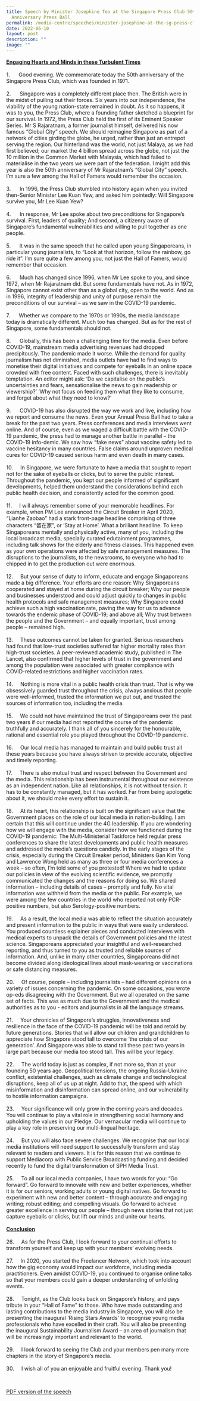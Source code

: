 ```yaml
---
title: Speech by Minister Josephine Teo at the Singapore Press Club 50th
  Anniversary Press Ball
permalink: /media-centre/speeches/minister-josephine-at-the-sg-press-club-50th-anniversary/
date: 2022-06-10
layout: post
description: ""
image: ""
---
```

<p><strong><span style="text-decoration: underline;">Engaging Hearts and Minds in these Turbulent Times</span></strong> <br>
<br>
1.<span style="white-space: pre;">		</span>Good evening. We commemorate today the 50th anniversary of the Singapore Press Club, which was founded in 1971. <br>
<br>
2.<span style="white-space: pre;">		</span>Singapore was a completely different place then. The British were in the midst of pulling out their forces. Six years into our independence, the viability of the young nation-state remained in doubt. As it so happens, it was to you, the Press Club, where a founding father sketched a blueprint for our survival. In 1972, the Press Club held the first of its Eminent Speaker Series. Mr S Rajaratnam, a former journalist himself, delivered his now famous “Global City” speech. We should reimagine Singapore as part of a network of cities girding the globe, he urged, rather than just an entrepot serving the region. Our hinterland was the world, not just Malaya, as we had first believed; our market the 4 billion spread across the globe, not just the 10 million in the Common Market with Malaysia, which had failed to materialise in the two years we were part of the federation. I might add this year is also the 50th anniversary of Mr Rajaratnam’s “Global City” speech. I’m sure a few among the Hall of Famers would remember the occasion. <br>
<br>
3.<span style="white-space: pre;">		</span>In 1996, the Press Club stumbled into history again when you invited then-Senior Minister Lee Kuan Yew, and asked him pointedly: Will Singapore survive you, Mr Lee Kuan Yew? <br>
<br>
4.<span style="white-space: pre;">		</span>In response, Mr Lee spoke about two preconditions for Singapore’s survival. First, leaders of quality; And second, a citizenry aware of Singapore’s fundamental vulnerabilities and willing to pull together as one people. <br>
<br>
5.<span style="white-space: pre;">		</span>It was in the same speech that he called upon young Singaporeans, in particular young journalists, to “Look at that horizon, follow the rainbow, go ride it”. I’m sure quite a few among you, not just the Hall of Famers, would remember that occasion. <br>
<br>
6.<span style="white-space: pre;">		</span>Much has changed since 1996, when Mr Lee spoke to you, and since 1972, when Mr Rajaratnam did. But some fundamentals have not. As in 1972, Singapore cannot exist other than as a global city, open to the world. And as in 1996, integrity of leadership and unity of purpose remain the preconditions of our survival – as we saw in the COVID-19 pandemic. <br>
<br>
7.<span style="white-space: pre;">		</span>Whether we compare to the 1970s or 1990s, the media landscape today is dramatically different. Much too has changed. But as for the rest of Singapore, some fundamentals should not. <br>
<br>
8.<span style="white-space: pre;">		</span>Globally, this has been a challenging time for the media. Even before COVID-19, mainstream media advertising revenues had dropped precipitously. The pandemic made it worse. While the demand for quality journalism has not diminished, media outlets have had to find ways to monetise their digital initiatives and compete for eyeballs in an online space crowded with free content. Faced with such challenges, there is inevitably temptation. An editor might ask: ‘Do we capitalise on the public’s uncertainties and fears, sensationalise the news to gain readership or viewership?’ ‘Why not focus on feeding them what they like to consume, and forget about what they need to know?’ <br>
<br>
9.<span style="white-space: pre;">		</span>COVID-19 has also disrupted the way we work and live, including how we report and consume the news. Even your Annual Press Ball had to take a break for the past two years. Press conferences and media interviews went online. And of course, even as we waged a difficult battle with the COVID-19 pandemic, the press had to manage another battle in parallel – the COVID-19 info-demic. We saw how “fake news” about vaccine safety led to vaccine hesitancy in many countries. False claims around unproven medical cures for COVID-19 caused serious harm and even death in many cases. <br>
<br>
10.<span style="white-space: pre;">		</span>In Singapore, we were fortunate to have a media that sought to report not for the sake of eyeballs or clicks, but to serve the public interest. Throughout the pandemic, you kept our people informed of significant developments, helped them understand the considerations behind each public health decision, and consistently acted for the common good. <br>
<br>
11.<span style="white-space: pre;">		</span>I will always remember some of your memorable headlines. For example, when PM Lee announced the Circuit Breaker in April 2020, “Lianhe Zaobao” had a stark front-page headline comprising of three characters “留在家”, or ‘Stay at Home’. What a brilliant headline. To keep Singaporeans mentally and physically active, many of you, including the local broadcast media, specially curated edutainment programmes, including talk shows for the elderly and fitness classes. This happened even as your own operations were affected by safe management measures. The disruptions to the journalists, to the newsrooms, to everyone who had to chipped in to get the production out were enormous. <br>
<br>
12.<span style="white-space: pre;">		</span>But your sense of duty to inform, educate and engage Singaporeans made a big difference. Your efforts are one reason: Why Singaporeans cooperated and stayed at home during the circuit breaker; Why our people and businesses understood and could adjust quickly to changes in public health protocols and safe management measures; Why Singapore could achieve such a high vaccination rate, paving the way for us to advance towards the endemic phase of COVID-19; and above all; Why trust between the people and the Government – and equally important, trust among people – remained high. <br>
<br>
13.<span style="white-space: pre;">		</span>These outcomes cannot be taken for granted. Serious researchers had found that low-trust societies suffered far higher mortality rates than high-trust societies. A peer-reviewed academic study, published in The Lancet, also confirmed that higher levels of trust in the government and among the population were associated with greater compliance with COVID-related restrictions and higher vaccination rates. <br>
<br>
14.<span style="white-space: pre;">		</span>Nothing is more vital in a public health crisis than trust. That is why we obsessively guarded trust throughout the crisis, always anxious that people were well-informed, trusted the information we put out, and trusted the sources of information too, including the media. <br>
<br>
15.<span style="white-space: pre;">		</span>We could not have maintained the trust of Singaporeans over the past two years if our media had not reported the course of the pandemic truthfully and accurately. I thank all of you sincerely for the honourable, rational and essential role you played throughout the COVID-19 pandemic. <br>
<br>
16.<span style="white-space: pre;">		</span>Our local media has managed to maintain and build public trust all these years because you have always striven to provide accurate, objective and timely reporting. <br>
<br>
17.<span style="white-space: pre;">		</span>There is also mutual trust and respect between the Government and the media. This relationship has been instrumental throughout our existence as an independent nation. Like all relationships, it is not without tension. It has to be constantly managed, but it has worked. Far from being apologetic about it, we should make every effort to sustain it. <br>
<br>
18.<span style="white-space: pre;">		</span>At its heart, this relationship is built on the significant value that the Government places on the role of our local media in nation-building. I am certain that this will continue under the 4G leadership. If you are wondering how we will engage with the media, consider how we functioned during the COVID-19 pandemic: The Multi-Ministerial Taskforce held regular press conferences to share the latest developments and public health measures and addressed the media’s questions candidly. In the early stages of the crisis, especially during the Circuit Breaker period, Ministers Gan Kim Yong and Lawrence Wong held as many as three or four media conferences a week – so often, I’m told some of you protested! Where we had to update our policies in view of the evolving scientific evidence, we promptly communicated the changes and the reasons for doing so. We shared information – including details of cases – promptly and fully. No vital information was withheld from the media or the public. For example, we were among the few countries in the world who reported not only PCR-positive numbers, but also Serology-positive numbers. <br>
<br>
19.<span style="white-space: pre;">		</span>As a result, the local media was able to reflect the situation accurately and present information to the public in ways that were easily understood. You produced countless explainer pieces and conducted interviews with medical experts to unpack the details of Government policies and the latest science. Singaporeans appreciated your insightful and well-researched reporting, and thus turned to you as trusted and reliable sources of information. And, unlike in many other countries, Singaporeans did not become divided along ideological lines about mask-wearing or vaccinations or safe distancing measures. <br>
<br>
20.<span style="white-space: pre;">		</span>Of course, people – including journalists – had different opinions on a variety of issues concerning the pandemic. On some occasions, you wrote op-eds disagreeing with the Government. But we all operated on the same set of facts. This was as much due to the Government and the medical authorities as to you - editors and journalists in all the language streams. <br>
<br>
21.<span style="white-space: pre;">		</span>Your chronicles of Singapore’s struggles, innovativeness and resilience in the face of the COVID-19 pandemic will be told and retold by future generations. Stories that will allow our children and grandchildren to appreciate how Singapore stood tall to overcome ‘the crisis of our generation’. And Singapore was able to stand tall these past two years in large part because our media too stood tall. This will be your legacy. <br>
<br>
22.<span style="white-space: pre;">		</span>The world today is just as complex, if not more so, than at your founding 50 years ago. Geopolitical tensions, the ongoing Russia-Ukraine conflict, existential challenges, such as climate change and technological disruptions, keep all of us up at night. Add to that, the speed with which misinformation and disinformation can spread online, and our vulnerability to hostile information campaigns. <br>
<br>
23.<span style="white-space: pre;">		</span>Your significance will only grow in the coming years and decades. You will continue to play a vital role in strengthening social harmony and upholding the values in our Pledge. Our vernacular media will continue to play a key role in preserving our multi-lingual heritage. <br>
<br>
24.<span style="white-space: pre;">		</span>But you will also face severe challenges. We recognise that our local media institutions will need support to successfully transform and stay relevant to readers and viewers. It is for this reason that we continue to support Mediacorp with Public Service Broadcasting funding and decided recently to fund the digital transformation of SPH Media Trust. <br>
<br>
25.<span style="white-space: pre;">		</span>To all our local media companies, I have two words for you: “Go forward”. Go forward to innovate with new and better experiences, whether it is for our seniors, working adults or young digital natives. Go forward to experiment with new and better content – through accurate and engaging writing; robust editing; and compelling visuals. Go forward to achieve greater excellence in serving our people – through news stories that not just capture eyeballs or clicks, but lift our minds and unite our hearts. <br>
<br>
<strong><span style="text-decoration: underline;">Conclusion</span></strong> <br>
<br>
26.<span style="white-space: pre;">		</span>As for the Press Club, I look forward to your continual efforts to transform yourself and keep up with your members’ evolving needs. <br>
<br>
27.<span style="white-space: pre;">		</span>In 2020, you started the Freelancer Network, which took into account how the gig economy would impact our workforce, including media practitioners. Even amidst COVID-19, you continued to organise online talks so that your members could gain a deeper understanding of unfolding events. <br>
<br>
28.<span style="white-space: pre;">		</span>Tonight, as the Club looks back on Singapore’s history, and pays tribute in your “Hall of Fame” to those. Who have made outstanding and lasting contributions to the media industry in Singapore, you will also be presenting the inaugural ‘Rising Stars Awards’ to recognise young media professionals who have excelled in their craft. You will also be presenting the inaugural Sustainability Journalism Award – an area of journalism that will be increasingly important and relevant to the world. <br>
<br>
29.<span style="white-space: pre;">		</span>I look forward to seeing the Club and your members pen many more chapters in the story of Singapore’s media. <br>
<br>
30.<span style="white-space: pre;">		</span>I wish all of you an enjoyable and fruitful evening. Thank you!</p>
<p>&nbsp;</p>


[PDF version of the speech](/files/Speeches%202022/speech%20by%20minister%20josephine%20teo%20at%20press%20club%2050th%20anniversary%20press%20ball.pdf)

